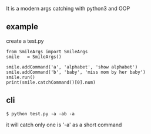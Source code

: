 It is a modern args catching with python3 and OOP
## example 
create a test.py
```
from SmileArgs import SmileArgs
smile   = SmileArgs()

smile.addCommand('a', 'alphabet', 'show alphabet')
smile.addCommand('b', 'baby', 'miss mom by her baby')
smile.run()
print(smile.catchCommand()[0].num)
```

## cli
```
$ python test.py -a -ab -a
```
it will catch only one is '-a' as a short command